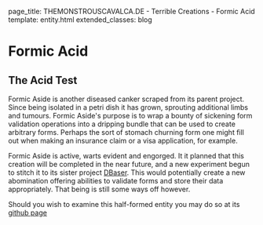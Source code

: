 page_title: THEMONSTROUSCAVALCA.DE - Terrible Creations - Formic Acid
template: entity.html
extended_classes: blog

# Formic Acid
## The Acid Test

Formic Aside is another diseased canker scraped from its parent project. Since being isolated in a petri dish it has grown, sprouting additional limbs and tumours.  Formic Aside's purpose is to wrap a bounty of sickening form validation operations into a dripping bundle that can be used to create arbitrary forms. Perhaps the sort of stomach churning form one might fill out when making an insurance claim or a visa application, for example.

Formic Aside is active, warts evident and engorged.  It it planned that this creation will be completed in the near future, and a new experiment begun to stitch it to its sister project [DBaser](/terrible-creations/dbaser). This would potentially create a new abomination offering abilities to validate forms and store their data appropriately.  That being is still some ways off however.

Should you wish to examine this half-formed entity you may do so at its [github page](https://github.com/FatConan/formic-acid)
